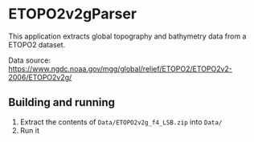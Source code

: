 # ETOPO2v2gParser
 
This application extracts global topography and bathymetry data from a ETOPO2 dataset.

Data source: https://www.ngdc.noaa.gov/mgg/global/relief/ETOPO2/ETOPO2v2-2006/ETOPO2v2g/

## Building and running

1. Extract the contents of `Data/ETOPO2v2g_f4_LSB.zip` into `Data/`
2. Run it
